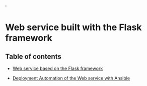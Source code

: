 '
# Web service built with the Flask framework


## Table of contents

- [Web service based on the Flask framework](https://github.com/gmateesc/WebServiceFlask/blob/master/WebService/README.md)


- [Deployment Automation of the Web service with Ansible](https://github.com/DoodleScheduling/devops-gabriel-mateescu/blob/master/Ansible/README.md)

